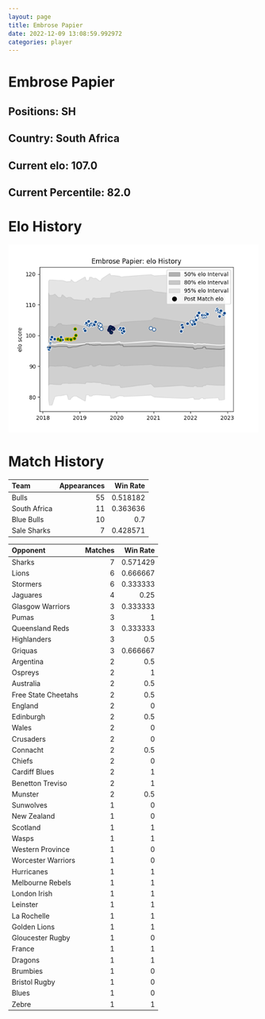 ```yaml
---  
layout: page  
title: Embrose Papier  
date: 2022-12-09 13:08:59.992972  
categories: player  
---
```

# Embrose Papier

## Positions: SH

## Country: South Africa

## Current elo: 107.0

## Current Percentile: 82.0

# Elo History


![elo history](history_EmbrosePapier.png)
# Match History


| Team         |   Appearances |   Win Rate |
|:-------------|--------------:|-----------:|
| Bulls        |            55 |   0.518182 |
| South Africa |            11 |   0.363636 |
| Blue Bulls   |            10 |   0.7      |
| Sale Sharks  |             7 |   0.428571 |

| Opponent            |   Matches |   Win Rate |
|:--------------------|----------:|-----------:|
| Sharks              |         7 |   0.571429 |
| Lions               |         6 |   0.666667 |
| Stormers            |         6 |   0.333333 |
| Jaguares            |         4 |   0.25     |
| Glasgow Warriors    |         3 |   0.333333 |
| Pumas               |         3 |   1        |
| Queensland Reds     |         3 |   0.333333 |
| Highlanders         |         3 |   0.5      |
| Griquas             |         3 |   0.666667 |
| Argentina           |         2 |   0.5      |
| Ospreys             |         2 |   1        |
| Australia           |         2 |   0.5      |
| Free State Cheetahs |         2 |   0.5      |
| England             |         2 |   0        |
| Edinburgh           |         2 |   0.5      |
| Wales               |         2 |   0        |
| Crusaders           |         2 |   0        |
| Connacht            |         2 |   0.5      |
| Chiefs              |         2 |   0        |
| Cardiff Blues       |         2 |   1        |
| Benetton Treviso    |         2 |   1        |
| Munster             |         2 |   0.5      |
| Sunwolves           |         1 |   0        |
| New Zealand         |         1 |   0        |
| Scotland            |         1 |   1        |
| Wasps               |         1 |   1        |
| Western Province    |         1 |   0        |
| Worcester Warriors  |         1 |   0        |
| Hurricanes          |         1 |   1        |
| Melbourne Rebels    |         1 |   1        |
| London Irish        |         1 |   1        |
| Leinster            |         1 |   1        |
| La Rochelle         |         1 |   1        |
| Golden Lions        |         1 |   1        |
| Gloucester Rugby    |         1 |   0        |
| France              |         1 |   1        |
| Dragons             |         1 |   1        |
| Brumbies            |         1 |   0        |
| Bristol Rugby       |         1 |   0        |
| Blues               |         1 |   0        |
| Zebre               |         1 |   1        |